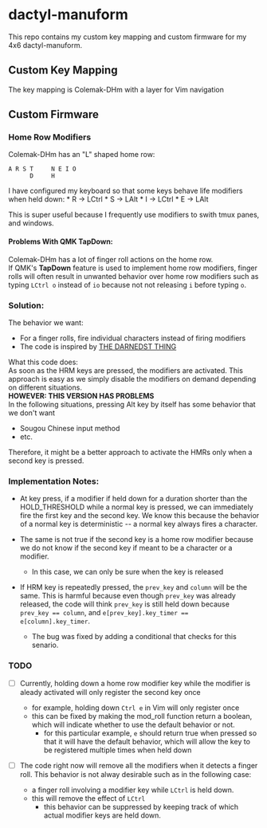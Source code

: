 # dactyl-manuform
This repo contains my custom key mapping and custom firmware for my 4x6 
dactyl-manuform.
<br> 
## Custom Key Mapping
The key mapping is Colemak-DHm with a layer for Vim navigation

## Custom Firmware
### Home Row Modifiers
Colemak-DHm has an "L" shaped home row:
```
A R S T     N E I O 
      D     H
```
I have configured my keyboard so that some keys behave life modifiers when held
down:
    * R -> LCtrl
    * S -> LAlt
    * I -> LCtrl
    * E -> LAlt

This is super useful because I frequently use modifiers to swith tmux panes,
and windows. 

#### Problems With QMK TapDown:
Colemak-DHm has a lot of finger roll actions on the home row. <br>
If QMK's **TapDown** feature is used to implement home row modifiers, finger
rolls will often result in unwanted behavior over home row modifiers such as
typing `LCtrl o` instead of `io` because not not releasing `i` before 
typing `o`.

### Solution:
The behavior we want: 
* For a finger rolls, fire individual characters instead of firing modifiers
* The code is inspired by [THE DARNEDST THING](http://thedarnedestthing.com/rolling%20qmk%20modifiers)

What this code does: <br>
As soon as the HRM keys are pressed, the modifiers are activated. This approach is easy as we simply disable the modifiers on demand depending on different situations. <br>
**HOWEVER: THIS VERSION HAS PROBLEMS** <br>
In the following situations, pressing Alt key by itself has some behavior that we don't want
* Sougou Chinese input method
* etc.

Therefore, it might be a better approach to activate the HMRs only when a second key is pressed.

### Implementation Notes:
* At key press, if a modifier if held down for a duration shorter than the
  HOLD_THRESHOLD while a normal key is pressed, we can immediately fire the
  first key and the second key. We know this because the behavior of a normal
  key is deterministic -- a normal key always fires a character. 

* The same is not true if the second key is a home row modifier because we do
  not know if the second key if meant to be a character or a modifier.
    * In this case, we can only be sure when the key is released

* If HRM key is repeatedly pressed, the `prev_key` and `column` will be the
  same. This is harmful because even though `prev_key` was already released,
  the code will think `prev_key` is still held down because 
  `prev_key == column`, and `e[prev_key].key_timer == e[column].key_timer`.
    * The bug was fixed by adding a conditional that checks for this
     senario.


### TODO
- [ ] Currently, holding down a home row modifier key while the modifier is
    aleady activated will only register the second key once
    * for example, holding down `Ctrl e` in Vim will only register once
    * this can be fixed by making the mod_roll function return a boolean, which
      will indicate whether to use the default behavior or not.
        * for this particular example, `e` should return true when pressed so
          that it will have the default behavior, which will allow the key to
          be registered multiple times when held down

- [ ] The code right now will remove all the modifiers when it detects a finger
    roll. This behavior is not alway desirable such as in the following case:
    * a finger roll involving a modifier key while `LCtrl` is held down. 
    * this will remove the effect of `LCtrl`
        * this behavior can be suppressed by keeping track of which actual
          modifier keys are held down.

